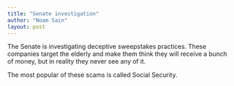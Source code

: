 ```yaml
---
title: "Senate investigation"
author: "Noam Sain"
layout: post
---
```


The Senate is investigating deceptive sweepstakes practices. These companies target the elderly and make them think they will receive a bunch of money, but in reality they never see any of it.  
  
The most popular of these scams is called Social Security.